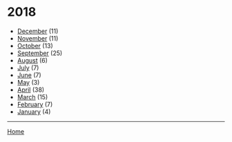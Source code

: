 # 2018

  * [December](./2018-12.md) (11)
  * [November](./2018-11.md) (11)
  * [October](./2018-10.md) (13)
  * [September](./2018-09.md) (25)
  * [August](./2018-08.md) (6)
  * [July](./2018-07.md) (7)
  * [June](./2018-06.md) (7)
  * [May](./2018-05.md) (3)
  * [April](./2018-04.md) (38)
  * [March](./2018-03.md) (15)
  * [February](./2018-02.md) (7)
  * [January](./2018-01.md) (4)

----

[Home](../)
